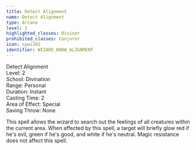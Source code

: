 ```yaml
---
title: Detect Alignment
name: Detect Alignment
type: Arcane
level: 1
highlighted_classes: Diviner
prohibited_classes: Conjurer
icon: spwi202
identifier: WIZARD_KNOW_ALIGNMENT
---
```

Detect Alignment  
Level: 2  
School: Divination  
Range: Personal  
Duration: Instant  
Casting Time: 2  
Area of Effect: Special  
Saving Throw: None  
  
This spell allows the wizard to search out the feelings of all creatures within the current area. When affected by this spell, a target will briefly glow red if he's evil, green if he's good, and white if he's neutral. Magic resistance does not affect this spell.  
